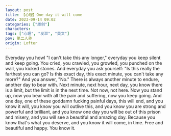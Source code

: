 ```yaml
---
layout: post
title: 【心理】One day it will come
date: 2023-09-14 09:02
categories: ["原创"]
characters: 
tags: ["心理", "发泄", "英文"]
pov: 第二人称
origin: Lofter
---
```


Everyday you howl "I can't take this any longer," everyday you keep silent and keep going. You cried, you crawled, you growled, you punched on the wall, you kicked stones. And everyday you ask yourself: "Is this really the farthest you can go? Is this exact day, this exact minute, you can't take any more?" And you answer, "No." There is always another minute to endure, another day to bear with. Next minute, next hour, next day, you know there is a limit, but the limit is in the next time. Not now, not here. Now you stand up, now you bear with all the pain and suffering, now you keep going. And one day, one of these goddamn fucking painful days, this will end, and you know it will, you know you will outlive this, and you know you are strong and powerful and brilliant, and you know one day you will be out of this prison and misery, and you will see a beautiful and amazing day. Because you know that's what you deserve, and you know it will come, in time. Free and beautiful and happy. You know it.
